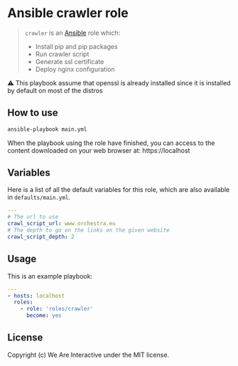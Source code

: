 # Ansible crawler role

> `crawler` is an [Ansible](http://www.ansible.com) role which:
>
> * Install pip and pip packages
> * Run crawler script
> * Generate ssl certificate
> * Deploy nginx configuration

:warning: This playbook assume that openssl is already installed since it is installed by default on most of the distros

## How to use

```bash
ansible-playbook main.yml
```

When the playbook using the role have finished, you can access to the content downloaded on your web browser at: https://localhost

## Variables

Here is a list of all the default variables for this role, which are also available in `defaults/main.yml`.

```yaml
---
# The url to use
crawl_script_url: www.orchestra.eu
# The depth to go on the links on the given website
crawl_script_depth: 2
```

## Usage

This is an example playbook:

```yaml
---
- hosts: localhost
  roles:
    - role: 'roles/crawler'
      become: yes
```

## License
Copyright (c) We Are Interactive under the MIT license.